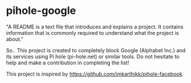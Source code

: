 # pihole-google

"A README is a text file that introduces and explains a project. It contains information that is commonly required to understand what the project is about."

So.. This project is created to completely block Google (Alphabet Inc.) and its services using Pi hole (pi-hole.net) or similar tools. Do not hesitate to help and make a contribution in completing the list!

This project is inspired by https://github.com/imkarthikk/pihole-facebook